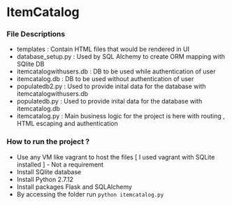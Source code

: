 # ItemCatalog

### File Descriptions 

* templates : Contain HTML files that would be rendered in UI
* database_setup.py : Used by SQL Alchemy to create ORM mapping with SQlite DB
* itemcatalogwithusers.db : DB to be used while authentication of user 
* itemcatalog.db : DB to be used without authentication of user 
* populatedb2.py : Used to provide inital data for the database with itemcatalogwithusers.db 
* populatedb.py : Used to provide inital data for the database with itemcatalog.db 
* itemcatalog.py : Main business logic for the project is here with routing , HTML escaping and authentication 

### How to run the project ?


* Use any VM like vagrant to host the files [ I used vagrant with SQLite installed ] - Not a requirement
* Install SQlite database 
* Install Python 2.7.12
* Install packages Flask and SQLAlchemy 
* By accessing the folder run `python itemcatalog.py`

